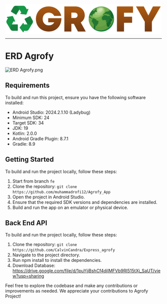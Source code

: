 <p align="center"><img align="center" src="https://github.com/muhammadrofi12/Agrofy_App/blob/main/app/src/main/res/drawable/logo_agrofy.png" alt="Logo Agrofy"/></p>
<hr>

# ERD Agrofy
![ERD Agrofy.png](https://github.com/muhammadrofi12/Agrofy_App/tree/main/app/src/main/res/raw/erd_agrofy.png)

## Requirements
To build and run this project, ensure you have the following software installed:

- Android Studio: 2024.2.1.10 (Ladybug)
- Minimum SDK: 24
- Target SDK: 34
- JDK: 19
- Kotlin: 2.0.0
- Android Gradle Plugin: 8.7.1
- Gradle: 8.9

## Getting Started
To build and run the project locally, follow these steps:

1. Start from branch `fe`
2. Clone the repository: `git clone https://github.com/muhammadrofi12/Agrofy_App`
3. Open the project in Android Studio.
4. Ensure that the required SDK versions and dependencies are installed.
5. Build and run the app on an emulator or physical device.

## Back End API
To build and run the project locally, follow these steps:

1. Clone the repository: `git clone https://github.com/CalvinCandra/Express_agrofy`
2. Navigate to the project directory.
3. Run npm install to install the dependencies.
4. Download Database: https://drive.google.com/file/d/1puYjjBshCf4djIMFVb9RI515tXj_SaUT/view?usp=sharing

Feel free to explore the codebase and make any contributions or improvements as needed. We appreciate your contributions to Agrofy Project!
